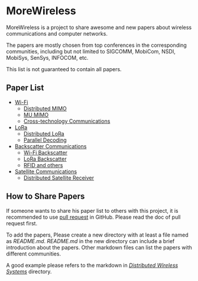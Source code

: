 # MoreWireless

MoreWireless is a project to share awesome and new papers about wireless communications and computer networks.

The papers are mostly chosen from top conferences in the corresponding communities, including but not limited to SIGCOMM, MobiCom, NSDI, MobiSys, SenSys, INFOCOM, etc.

This list is not guaranteed to contain all papers.

## Paper List

- [Wi-Fi](./WiFi)
    - [Distributed MIMO](./WiFi/distributed_mimo.md)
    - [MU MIMO](./WiFI/mu_mimo.md)
    - [Cross-technology Communications](./WiFi/CTC.md)
- [LoRa](./LoRa)
    - [Distributed LoRa](./LoRa/distributed_lora_receiver.md)
    - [Parallel Decoding](./LoRa/parallel_decoding.md)
- [Backscatter Communications](./backscatter_communications)
    - [Wi-Fi Backscatter](./backscatter_communications/wifi_backscatter.md)
    - [LoRa Backscatter](./backscatter_communications/lora_backscatter.md)
    - [RFID and others](./backscatter_communications/RFID.md)
- [Satellite Communications](./satellite_comm)
    - [Distributed Satellite Receiver](./satellite_comm/satellite_comm.md)

## How to Share Papers

If someone wants to share his paper list to others with this project, it is recommended to use [pull request](https://docs.github.com/en/github/collaborating-with-pull-requests/proposing-changes-to-your-work-with-pull-requests/about-pull-requests) in GitHub.
Please read the doc of pull request first.

To add the papers, Please create a new directory with at least a file named as *README.md*.
*README.md* in the new directory can include a brief introduction about the papers.
Other markdown files can list the papers with different communities.

A good example please refers to the markdown in [*Distributed Wireless Systems*](./distributed_wireless_systems) directory.
